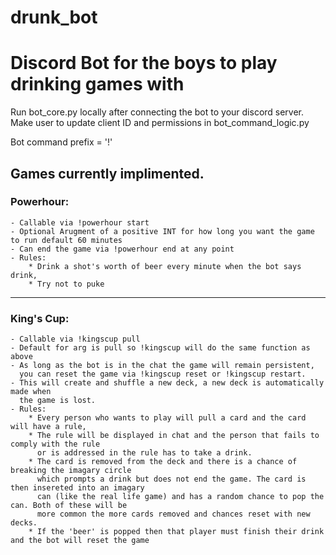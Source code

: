 # drunk_bot
Discord Bot for the boys to play drinking games with
=======
Run bot_core.py locally after connecting the bot to your discord server.
Make user to update client ID and permissions in bot_command_logic.py
  
Bot command prefix = '!'  
  
## Games currently implimented.   
### Powerhour:   
    - Callable via !powerhour start  
    - Optional Arugment of a positive INT for how long you want the game to run default 60 minutes  
    - Can end the game via !powerhour end at any point  
    - Rules:  
        * Drink a shot's worth of beer every minute when the bot says drink,  
        * Try not to puke  
--------------------------------------------------------------------------------------------------
### King's Cup:  
    - Callable via !kingscup pull  
    - Default for arg is pull so !kingscup will do the same function as above  
    - As long as the bot is in the chat the game will remain persistent,  
      you can reset the game via !kingscup reset or !kingscup restart.  
    - This will create and shuffle a new deck, a new deck is automatically made when  
      the game is lost.  
    - Rules:  
        * Every person who wants to play will pull a card and the card will have a rule,  
        * The rule will be displayed in chat and the person that fails to comply with the rule   
          or is addressed in the rule has to take a drink.   
        * The card is removed from the deck and there is a chance of breaking the imagary circle   
          which prompts a drink but does not end the game. The card is then insereted into an imagary  
          can (like the real life game) and has a random chance to pop the can. Both of these will be  
          more common the more cards removed and chances reset with new decks.  
        * If the 'beer' is popped then that player must finish their drink and the bot will reset the game  
